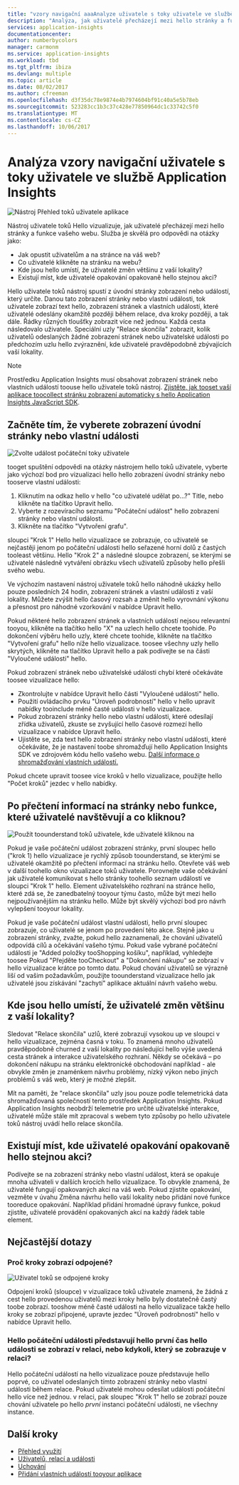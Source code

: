 ```yaml
---
title: "vzory navigační aaaAnalyze uživatele s toky uživatele ve službě Azure Application Insights | Microsoft docs"
description: "Analýza, jak uživatelé přecházejí mezi hello stránky a funkce vaší webové aplikace."
services: application-insights
documentationcenter: 
author: numberbycolors
manager: carmonm
ms.service: application-insights
ms.workload: tbd
ms.tgt_pltfrm: ibiza
ms.devlang: multiple
ms.topic: article
ms.date: 08/02/2017
ms.author: cfreeman
ms.openlocfilehash: d3f35dc78e9874e4b7974604bf91c40a5e5b78eb
ms.sourcegitcommit: 523283cc1b3c37c428e77850964dc1c33742c5f0
ms.translationtype: MT
ms.contentlocale: cs-CZ
ms.lasthandoff: 10/06/2017
---
```

# <a name="analyze-user-navigation-patterns-with-user-flows-in-application-insights"></a>Analýza vzory navigační uživatele s toky uživatele ve službě Application Insights

![Nástroj Přehled toků uživatele aplikace](./media/app-insights-usage-flows/flows.png)

Nástroj uživatele toků Hello vizualizuje, jak uživatelé přecházejí mezi hello stránky a funkce vašeho webu. Služba je skvělá pro odpovědi na otázky jako:
* Jak opustit uživatelům a na stránce na váš web?
* Co uživatelé klikněte na stránku na webu?
* Kde jsou hello umístí, že uživatelé změn většinu z vaší lokality?
* Existují míst, kde uživatelé opakování opakovaně hello stejnou akci?

Hello uživatele toků nástroj spustí z úvodní stránky zobrazení nebo událostí, který určíte. Danou tato zobrazení stránky nebo vlastní události, tok uživatele zobrazí text hello, zobrazení stránek a vlastních událostí, které uživatelé odeslány okamžitě později během relace, dva kroky později, a tak dále. Řádky různých tloušťky zobrazit více než jednou. Každá cesta následovalo uživatele. Speciální uzly "Relace skončila" zobrazit, kolik uživatelů odeslaných žádné zobrazení stránek nebo uživatelské události po předchozím uzlu hello zvýraznění, kde uživatelé pravděpodobně zbývajících vaší lokality.



> [!NOTE]
> Prostředku Application Insights musí obsahovat zobrazení stránek nebo vlastních událostí toouse hello uživatele toků nástroj. [Zjistěte, jak tooset vaší aplikace toocollect stránku zobrazení automaticky s hello Application Insights JavaScript SDK](app-insights-javascript.md).
> 
> 

## <a name="start-by-choosing-an-initial-page-view-or-custom-event"></a>Začněte tím, že vyberete zobrazení úvodní stránky nebo vlastní události

![Zvolte událost počáteční toky uživatele](./media/app-insights-usage-flows/flows-initial-event.png)

tooget spuštění odpovědi na otázky nástrojem hello toků uživatele, vyberte jako výchozí bod pro vizualizaci hello hello zobrazení úvodní stránky nebo tooserve vlastní události:
1. Kliknutím na odkaz hello v hello "co uživatelé udělat po...?" Title, nebo klikněte na tlačítko Upravit hello. 
2. Vyberte z rozevíracího seznamu "Počáteční událost" hello zobrazení stránky nebo vlastní události.
3. Klikněte na tlačítko "Vytvoření grafu".

sloupci "Krok 1" Hello hello vizualizace se zobrazuje, co uživatelé se nejčastěji jenom po počáteční události hello seřazené horní dolů z častých tooleast většinu. Hello "Krok 2" a následné sloupce zobrazení, se kterými se uživatelé následně vytváření obrázku všech uživatelů způsoby hello přešli svého webu.

Ve výchozím nastavení nástroj uživatele toků hello náhodně ukázky hello pouze posledních 24 hodin, zobrazení stránek a vlastní události z vaší lokality. Můžete zvýšit hello časový rozsah a změnit hello vyrovnání výkonu a přesnost pro náhodné vzorkování v nabídce Upravit hello.

Pokud některé hello zobrazení stránek a vlastních událostí nejsou relevantní tooyou, klikněte na tlačítko hello "X" na uzlech hello chcete toohide. Po dokončení výběru hello uzly, které chcete toohide, klikněte na tlačítko "Vytvoření grafu" hello níže hello vizualizace. toosee všechny uzly hello skrytých, klikněte na tlačítko Upravit hello a pak podívejte se na části "Vyloučené události" hello.

Pokud zobrazení stránek nebo uživatelské události chybí které očekáváte toosee vizualizace hello:
* Zkontrolujte v nabídce Upravit hello části "Vyloučené události" hello.
* Použití ovládacího prvku "Úroveň podrobností" hello v hello upravit nabídky tooinclude méně časté události v hello vizualizace.
* Pokud zobrazení stránky hello nebo vlastní události, které odesílají zřídka uživatelů, zkuste se zvyšující hello časové rozmezí hello vizualizace v nabídce Upravit hello.
* Ujistěte se, zda text hello zobrazení stránky nebo vlastní události, které očekáváte, že je nastavení toobe shromažďují hello Application Insights SDK ve zdrojovém kódu hello vašeho webu. [Další informace o shromažďování vlastních událostí.](app-insights-api-custom-events-metrics.md)

Pokud chcete upravit toosee více kroků v hello vizualizace, použijte hello "Počet kroků" jezdec v hello nabídky.

## <a name="after-visiting-a-page-or-feature-where-do-users-go-and-what-do-they-click"></a>Po přečtení informací na stránky nebo funkce, které uživatelé navštěvují a co kliknou?

![Použít toounderstand toků uživatele, kde uživatelé kliknou na](./media/app-insights-usage-flows/flows-one-step.png)

Pokud je vaše počáteční událost zobrazení stránky, první sloupec hello ("krok 1) hello vizualizace je rychlý způsob toounderstand, se kterými se uživatelé okamžitě po přečtení informací na stránku hello. Otevřete váš web v další toohello okno vizualizace toků uživatele. Porovnejte vaše očekávání jak uživatelé komunikovat s hello stránky toohello seznam událostí ve sloupci "Krok 1" hello. Element uživatelského rozhraní na stránce hello, které zdá se, že zanedbatelný tooyour týmu často, může být mezi hello nejpoužívanějším na stránku hello. Může být skvělý výchozí bod pro návrh vylepšení tooyour lokality.

Pokud je vaše počáteční událost vlastní události, hello první sloupec zobrazuje, co uživatelé se jenom po provedení této akce. Stejně jako u zobrazení stránky, zvažte, pokud hello zaznamenali, že chování uživatelů odpovídá cílů a očekávání vašeho týmu. Pokud vaše vybrané počáteční události je "Added položky tooShopping košíku", například, vyhledejte toosee Pokud "Přejděte tooCheckout" a "Dokončení nákupu" se zobrazí v hello vizualizace krátce po tomto datu. Pokud chování uživatelů se výrazně liší od vašim požadavkům, použijte toounderstand vizualizace hello jak uživatelé jsou získávání "zachytí" aplikace aktuální návrh vašeho webu.

## <a name="where-are-hello-places-that-users-churn-most-from-your-site"></a>Kde jsou hello umístí, že uživatelé změn většinu z vaší lokality?

Sledovat "Relace skončila" uzlů, které zobrazují vysokou up ve sloupci v hello vizualizace, zejména časná v toku. To znamená mnoho uživatelů pravděpodobně churned z vaší lokality po následující hello výše uvedená cesta stránek a interakce uživatelského rozhraní. Někdy se očekává – po dokončení nákupu na stránku elektronické obchodování například - ale obvykle změn je znaménkem návrhu problémy, nízký výkon nebo jiných problémů s váš web, který je možné zlepšit.

Mít na paměti, že "relace skončila" uzly jsou pouze podle telemetrická data shromažďovaná společností tento prostředek Application Insights. Pokud Application Insights neobdrží telemetrie pro určité uživatelské interakce, uživatelé může stále mít zpracoval s webem tyto způsoby po hello uživatele toků nástroj uvádí hello relace skončila.

## <a name="are-there-places-where-users-repeat-hello-same-action-over-and-over"></a>Existují míst, kde uživatelé opakování opakovaně hello stejnou akci?

Podívejte se na zobrazení stránky nebo vlastní událost, která se opakuje mnoha uživateli v dalších krocích hello vizualizace. To obvykle znamená, že uživatelé fungují opakovaných akcí na váš web. Pokud zjistíte opakování, vezměte v úvahu Změna návrhu hello vaší lokality nebo přidání nové funkce tooreduce opakování. Například přidání hromadné úpravy funkce, pokud zjistíte, uživatelé provádění opakovaných akcí na každý řádek table element.

## <a name="common-questions"></a>Nejčastější dotazy

### <a name="why-do-steps-appear-disconnected"></a>Proč kroky zobrazí odpojené?

![Uživatel toků se odpojené kroky](./media/app-insights-usage-flows/flows-disconnected.png)

Odpojení kroků (sloupce) v vizualizace toků uživatele znamená, že žádná z cest hello provedenou uživatelů mezi kroky hello byly dostatečně častý toobe zobrazí. tooshow méně časté události na hello vizualizace takže hello kroky se zobrazí připojené, upravte jezdec "Úroveň podrobností" hello v nabídce Upravit hello.

### <a name="does-hello-initial-event-represent-hello-first-time-hello-event-appears-in-a-session-or-any-time-it-appears-in-a-session"></a>Hello počáteční události představují hello první čas hello události se zobrazí v relaci, nebo kdykoli, který se zobrazuje v relaci?

Hello počáteční událostí na hello vizualizace pouze představuje hello poprvé, co uživatel odeslaných tímto zobrazení stránky nebo vlastní události během relace. Pokud uživatelé mohou odesílat události počáteční hello více než jednou. v relaci, pak sloupec "Krok 1" hello se zobrazí pouze chování uživatele po hello *první* instanci počáteční události, ne všechny instance.

## <a name="next-steps"></a>Další kroky

* [Přehled využití](app-insights-usage-overview.md)
* [Uživatelů, relací a události](app-insights-usage-segmentation.md)
* [Uchování](app-insights-usage-retention.md)
* [Přidání vlastních událostí tooyour aplikace](app-insights-api-custom-events-metrics.md)
